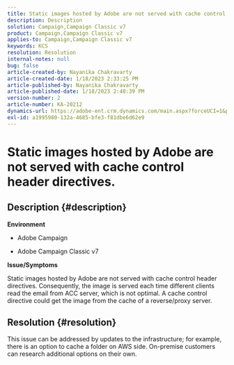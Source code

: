 ```yaml
---
title: Static images hosted by Adobe are not served with cache control header directives.
description: Description
solution: Campaign,Campaign Classic v7
product: Campaign,Campaign Classic v7
applies-to: Campaign,Campaign Classic v7
keywords: KCS
resolution: Resolution
internal-notes: null
bug: false
article-created-by: Nayanika Chakravarty
article-created-date: 1/18/2023 2:33:25 PM
article-published-by: Nayanika Chakravarty
article-published-date: 1/18/2023 2:48:39 PM
version-number: 2
article-number: KA-20212
dynamics-url: https://adobe-ent.crm.dynamics.com/main.aspx?forceUCI=1&pagetype=entityrecord&etn=knowledgearticle&id=1b98e10b-3d97-ed11-aad1-6045bd006b4b
exl-id: a1995980-132a-4685-bfe3-f81dbe6d62e9
---
```

# Static images hosted by Adobe are not served with cache control header directives.

## Description {#description}


<b>Environment</b>

- Adobe Campaign

- Adobe Campaign Classic v7

<b>Issue/Symptoms</b>

Static images hosted by Adobe are not served with cache control header directives. Consequently, the image is served each time different clients read the email from ACC server, which is not optimal. A cache control directive could get the image from the cache of a reverse/proxy server.


## Resolution {#resolution}


This issue can be addressed by updates to the infrastructure; for example, there is an option to cache a folder on AWS side. On-premise customers can research additional options on their own.
